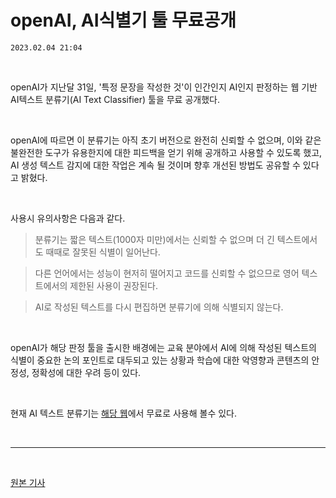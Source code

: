 # openAI, AI식별기 툴 무료공개
`2023.02.04 21:04`

<br>




openAI가 지난달 31일, '특정 문장을 작성한 것'이 인간인지 AI인지 판정하는 웹 기반 AI텍스트 분류기(AI Text Classifier) 툴을 무료 공개했다. 

<br>

openAI에 따르면 이 분류기는 아직 초기 버전으로 완전히 신뢰할 수 없으며, 이와 같은 불완전한 도구가 유용한지에 대한 피드백을 얻기 위해 공개하고 사용할 수 있도록 했고, AI 생성 텍스트 감지에 대한 작업은 계속 될 것이며 향후 개선된 방법도 공유할 수 있다고 밝혔다. 



<br>

사용시 유의사항은 다음과 같다. 
> 분류기는 짧은 텍스트(1000자 미만)에서는 신뢰할 수 없으며 더 긴 텍스트에서도 때때로 잘못된 식별이 일어난다.

> 다른 언어에서는 성능이 현저히 떨어지고 코드를 신뢰할 수 없으므로 영어 텍스트에서의 제한된 사용이 권장된다.

> AI로 작성된 텍스트를 다시 편집하면 분류기에 의해 식별되지 않는다. 


<br>

openAI가 해당 판정 툴을 출시한 배경에는 교육 분야에서 AI에 의해 작성된 텍스트의 식별이 중요한 논의 포인트로 대두되고 있는 상황과  학습에 대한 악영향과 콘텐츠의 안정성, 정확성에 대한 우려 등이 있다.

<br>

현재 AI 텍스트 분류기는 [해당 웹](https://platform.openai.com/ai-text-classifier)에서 무료로 사용해 볼수 있다.


<br>
<hr>
<br>

[원본 기사](https://www.aitimes.kr/news/articleView.html?idxno=27294)











